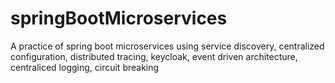# springBootMicroservices
A practice of spring boot microservices using service discovery, centralized configuration, distributed tracing, keycloak, event driven architecture, centraliced logging, circuit breaking
